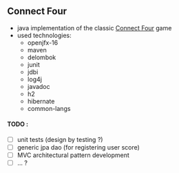 ## Connect Four

- java implementation of the classic [Connect Four](https://hu.wikipedia.org/wiki/Connect_four) game
- used technologies:
  - openjfx-16
  - maven
  - delombok
  - junit
  - jdbi
  - log4j
  - javadoc
  - h2
  - hibernate
  - common-langs

#### TODO :
- [ ] unit tests (design by testing ?)
- [ ] generic jpa dao (for registering user score)
- [ ] MVC architectural pattern development
- [ ] ... ?
